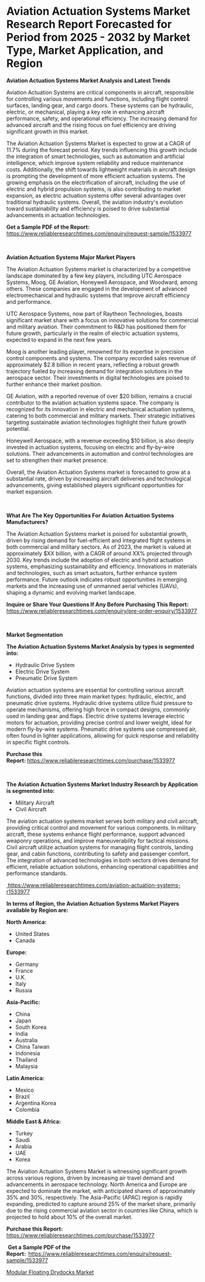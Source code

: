 <p><h1>Aviation Actuation Systems Market Research Report Forecasted for Period from 2025 -  2032 by Market Type, Market Application, and Region</h1></p><p><strong>Aviation Actuation Systems Market Analysis and Latest Trends</strong></p>
<p><p>Aviation Actuation Systems are critical components in aircraft, responsible for controlling various movements and functions, including flight control surfaces, landing gear, and cargo doors. These systems can be hydraulic, electric, or mechanical, playing a key role in enhancing aircraft performance, safety, and operational efficiency. The increasing demand for advanced aircraft and the rising focus on fuel efficiency are driving significant growth in this market.</p><p>The Aviation Actuation Systems Market is expected to grow at a CAGR of 11.7% during the forecast period. Key trends influencing this growth include the integration of smart technologies, such as automation and artificial intelligence, which improve system reliability and reduce maintenance costs. Additionally, the shift towards lightweight materials in aircraft design is prompting the development of more efficient actuation systems. The growing emphasis on the electrification of aircraft, including the use of electric and hybrid propulsion systems, is also contributing to market expansion, as electric actuation systems offer several advantages over traditional hydraulic systems. Overall, the aviation industry's evolution toward sustainability and efficiency is poised to drive substantial advancements in actuation technologies.</p></p>
<p><strong>Get a Sample PDF of the Report:&nbsp;</strong> <a href="https://www.reliableresearchtimes.com/enquiry/request-sample/1533977?utm_campaign=3059&utm_medium=2&utm_source=Github&utm_content=ia&utm_term=30032025&utm_id=aviation-actuation-systems">https://www.reliableresearchtimes.com/enquiry/request-sample/1533977</a></p>
<p>&nbsp;</p>
<p><strong>Aviation Actuation Systems Major Market Players</strong></p>
<p><p>The Aviation Actuation Systems market is characterized by a competitive landscape dominated by a few key players, including UTC Aerospace Systems, Moog, GE Aviation, Honeywell Aerospace, and Woodward, among others. These companies are engaged in the development of advanced electromechanical and hydraulic systems that improve aircraft efficiency and performance.</p><p>UTC Aerospace Systems, now part of Raytheon Technologies, boasts significant market share with a focus on innovative solutions for commercial and military aviation. Their commitment to R&D has positioned them for future growth, particularly in the realm of electric actuation systems, expected to expand in the next few years.</p><p>Moog is another leading player, renowned for its expertise in precision control components and systems. The company recorded sales revenue of approximately $2.8 billion in recent years, reflecting a robust growth trajectory fueled by increasing demand for integration solutions in the aerospace sector. Their investments in digital technologies are poised to further enhance their market position.</p><p>GE Aviation, with a reported revenue of over $20 billion, remains a crucial contributor to the aviation actuation systems space. The company is recognized for its innovation in electric and mechanical actuation systems, catering to both commercial and military markets. Their strategic initiatives targeting sustainable aviation technologies highlight their future growth potential.</p><p>Honeywell Aerospace, with a revenue exceeding $10 billion, is also deeply invested in actuation systems, focusing on electric and fly-by-wire solutions. Their advancements in automation and control technologies are set to strengthen their market presence.</p><p>Overall, the Aviation Actuation Systems market is forecasted to grow at a substantial rate, driven by increasing aircraft deliveries and technological advancements, giving established players significant opportunities for market expansion.</p></p>
<p>&nbsp;</p>
<p><strong>What Are The Key Opportunities For Aviation Actuation Systems Manufacturers?</strong></p>
<p><p>The Aviation Actuation Systems market is poised for substantial growth, driven by rising demand for fuel-efficient and integrated flight systems in both commercial and military sectors. As of 2023, the market is valued at approximately $XX billion, with a CAGR of around XX% projected through 2030. Key trends include the adoption of electric and hybrid actuation systems, emphasizing sustainability and efficiency. Innovations in materials and technologies, such as smart actuators, further enhance system performance. Future outlook indicates robust opportunities in emerging markets and the increasing use of unmanned aerial vehicles (UAVs), shaping a dynamic and evolving market landscape.</p></p>
<p><strong>Inquire or Share Your Questions If Any Before Purchasing This Report:</strong> <a href="https://www.reliableresearchtimes.com/enquiry/pre-order-enquiry/1533977?utm_campaign=3059&utm_medium=2&utm_source=Github&utm_content=ia&utm_term=30032025&utm_id=aviation-actuation-systems">https://www.reliableresearchtimes.com/enquiry/pre-order-enquiry/1533977</a></p>
<p>&nbsp;</p>
<p><strong>Market Segmentation</strong></p>
<p><strong>The Aviation Actuation Systems Market Analysis by types is segmented into:</strong></p>
<p><ul><li>Hydraulic Drive System</li><li>Electric Drive System</li><li>Pneumatic Drive System</li></ul></p>
<p><p>Aviation actuation systems are essential for controlling various aircraft functions, divided into three main market types: hydraulic, electric, and pneumatic drive systems. Hydraulic drive systems utilize fluid pressure to operate mechanisms, offering high force in compact designs, commonly used in landing gear and flaps. Electric drive systems leverage electric motors for actuation, providing precise control and lower weight, ideal for modern fly-by-wire systems. Pneumatic drive systems use compressed air, often found in lighter applications, allowing for quick response and reliability in specific flight controls.</p></p>
<p><strong>Purchase this Report:&nbsp;</strong><a href="https://www.reliableresearchtimes.com/purchase/1533977?utm_campaign=3059&utm_medium=2&utm_source=Github&utm_content=ia&utm_term=30032025&utm_id=aviation-actuation-systems">https://www.reliableresearchtimes.com/purchase/1533977</a></p>
<p>&nbsp;</p>
<p><strong>The Aviation Actuation Systems Market Industry Research by Application is segmented into:</strong></p>
<p><ul><li>Military Aircraft</li><li>Civil Aircraft</li></ul></p>
<p><p>The aviation actuation systems market serves both military and civil aircraft, providing critical control and movement for various components. In military aircraft, these systems enhance flight performance, support advanced weaponry operations, and improve maneuverability for tactical missions. Civil aircraft utilize actuation systems for managing flight controls, landing gear, and cabin functions, contributing to safety and passenger comfort. The integration of advanced technologies in both sectors drives demand for efficient, reliable actuation solutions, enhancing operational capabilities and performance standards.</p></p>
<p><a href="https://www.reliableresearchtimes.com/aviation-actuation-systems-r1533977?utm_campaign=3059&utm_medium=2&utm_source=Github&utm_content=ia&utm_term=30032025&utm_id=aviation-actuation-systems">&nbsp;https://www.reliableresearchtimes.com/aviation-actuation-systems-r1533977</a></p>
<p><strong>In terms of Region, the Aviation Actuation Systems Market Players available by Region are:</strong></p>
<p>
    <p> <strong> North America: </strong>
        <ul>
            <li>United States</li>
            <li>Canada</li>
        </ul>
        </p> 
    <p> <strong> Europe: </strong>
        <ul>
            <li>Germany</li>
            <li>France</li>
            <li>U.K.</li>
            <li>Italy</li>
            <li>Russia</li>
        </ul>
        </p> 
    <p> <strong> Asia-Pacific: </strong>
        <ul>
            <li>China</li>
            <li>Japan</li>
            <li>South Korea</li>
            <li>India</li>
            <li>Australia</li>
            <li>China Taiwan</li>
            <li>Indonesia</li>
            <li>Thailand</li>
            <li>Malaysia</li>
        </ul>
        </p> 
    <p> <strong> Latin America: </strong>
        <ul>
            <li>Mexico</li>
            <li>Brazil</li>
            <li>Argentina Korea</li>
            <li>Colombia</li>
        </ul>
        </p> 
    <p> <strong> Middle East & Africa: </strong>
        <ul>
            <li>Turkey</li>
            <li>Saudi</li>
            <li>Arabia</li>
            <li>UAE</li>
            <li>Korea</li>
        </ul>
    </p>
    </p>
<p><p>The Aviation Actuation Systems Market is witnessing significant growth across various regions, driven by increasing air travel demand and advancements in aerospace technology. North America and Europe are expected to dominate the market, with anticipated shares of approximately 35% and 30%, respectively. The Asia-Pacific (APAC) region is rapidly expanding, predicted to capture around 25% of the market share, primarily due to the rising commercial aviation sector in countries like China, which is projected to hold about 10% of the overall market.</p></p>
<p><strong>Purchase this Report: </strong><a href="https://www.reliableresearchtimes.com/purchase/1533977?utm_campaign=3059&utm_medium=2&utm_source=Github&utm_content=ia&utm_term=30032025&utm_id=aviation-actuation-systems">https://www.reliableresearchtimes.com/purchase/1533977</a></p>
<p>&nbsp;<strong>Get a Sample PDF of the Report:&nbsp;&nbsp;</strong><a href="https://www.reliableresearchtimes.com/enquiry/request-sample/1533977?utm_campaign=3059&utm_medium=2&utm_source=Github&utm_content=ia&utm_term=30032025&utm_id=aviation-actuation-systems">https://www.reliableresearchtimes.com/enquiry/request-sample/1533977</a></p>
<p><strong></strong></p>
<p><p><a href="https://github.com/micbotam/Market-Research-Report-List-1/blob/main/modular-floating-drydocks-market.md?utm_campaign=3059&utm_medium=2&utm_source=Github&utm_content=ia&utm_term=30032025&utm_id=aviation-actuation-systems">Modular Floating Drydocks Market</a></p></p>